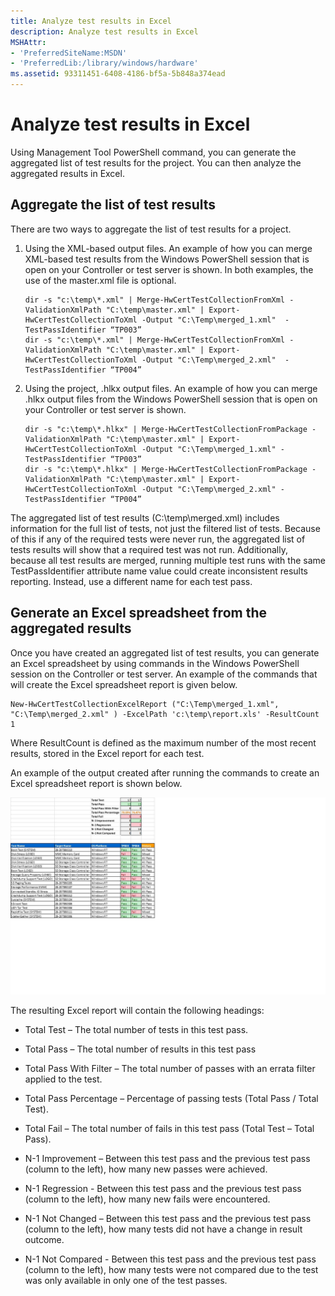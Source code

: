 ```yaml
---
title: Analyze test results in Excel
description: Analyze test results in Excel
MSHAttr:
- 'PreferredSiteName:MSDN'
- 'PreferredLib:/library/windows/hardware'
ms.assetid: 93311451-6408-4186-bf5a-5b848a374ead
---
```


# Analyze test results in Excel


Using Management Tool PowerShell command, you can generate the aggregated list of test results for the project. You can then analyze the aggregated results in Excel.

## <span id="Aggregate-the-list-of-test-results"></span><span id="aggregate_the_list_of_test_results"></span><span id="AGGREGATE_THE_LIST_OF_TEST_RESULTS"></span>Aggregate the list of test results


There are two ways to aggregate the list of test results for a project.

1.  Using the XML-based output files. An example of how you can merge XML-based test results from the Windows PowerShell session that is open on your Controller or test server is shown. In both examples, the use of the master.xml file is optional.

    ``` syntax
    dir -s "c:\temp\*.xml" | Merge-HwCertTestCollectionFromXml -ValidationXmlPath "C:\temp\master.xml" | Export-HwCertTestCollectionToXml -Output "C:\Temp\merged_1.xml"  -TestPassIdentifier “TP003”
    dir -s "c:\temp\*.xml" | Merge-HwCertTestCollectionFromXml -ValidationXmlPath "C:\temp\master.xml" | Export-HwCertTestCollectionToXml -Output "C:\Temp\merged_2.xml"  -TestPassIdentifier “TP004”
    ```

2.  Using the project, .hlkx output files. An example of how you can merge .hlkx output files from the Windows PowerShell session that is open on your Controller or test server is shown.

    ``` syntax
    dir -s "c:\temp\*.hlkx" | Merge-HwCertTestCollectionFromPackage -ValidationXmlPath "C:\temp\master.xml" | Export-HwCertTestCollectionToXml -Output "C:\Temp\merged_1.xml" -TestPassIdentifier “TP003”
    dir -s "c:\temp\*.hlkx" | Merge-HwCertTestCollectionFromPackage -ValidationXmlPath "C:\temp\master.xml" | Export-HwCertTestCollectionToXml -Output "C:\Temp\merged_2.xml" -TestPassIdentifier “TP004”
    ```

The aggregated list of test results (C:\\temp\\merged.xml) includes information for the full list of tests, not just the filtered list of tests. Because of this if any of the required tests were never run, the aggregated list of tests results will show that a required test was not run. Additionally, because all test results are merged, running multiple test runs with the same TestPassIdentifier attribute name value could create inconsistent results reporting. Instead, use a different name for each test pass.

## <span id="Generate_an_Excel_spreadsheet_from_the_aggregated_results"></span><span id="generate_an_excel_spreadsheet_from_the_aggregated_results"></span><span id="GENERATE_AN_EXCEL_SPREADSHEET_FROM_THE_AGGREGATED_RESULTS"></span>Generate an Excel spreadsheet from the aggregated results


Once you have created an aggregated list of test results, you can generate an Excel spreadsheet by using commands in the Windows PowerShell session on the Controller or test server. An example of the commands that will create the Excel spreadsheet report is given below.

``` syntax
New-HwCertTestCollectionExcelReport ("C:\Temp\merged_1.xml", "C:\Temp\merged_2.xml" ) -ExcelPath 'c:\temp\report.xls' -ResultCount 1 
```

Where ResultCount is defined as the maximum number of the most recent results, stored in the Excel report for each test.

An example of the output created after running the commands to create an Excel spreadsheet report is shown below.

![hlk automation tool example of excel results](images/hck-winb-hckautotool-excel-results.jpg)

The resulting Excel report will contain the following headings:

-   Total Test – The total number of tests in this test pass.

-   Total Pass – The total number of results in this test pass

-   Total Pass With Filter – The total number of passes with an errata filter applied to the test.

-   Total Pass Percentage – Percentage of passing tests (Total Pass / Total Test).

-   Total Fail – The total number of fails in this test pass (Total Test – Total Pass).

-   N-1 Improvement – Between this test pass and the previous test pass (column to the left), how many new passes were achieved.

-   N-1 Regression - Between this test pass and the previous test pass (column to the left), how many new fails were encountered.

-   N-1 Not Changed – Between this test pass and the previous test pass (column to the left), how many tests did not have a change in result outcome.

-   N-1 Not Compared - Between this test pass and the previous test pass (column to the left), how many tests were not compared due to the test was only available in only one of the test passes.

 

 






